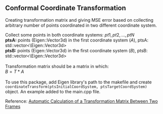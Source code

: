 ## Conformal Coordinate Transformation

Creating transformation matrix and giving MSE error based on collecting arbitrary number of points coordinated in two different coordinate system. <br/>

Collect some points in both coordinate systems: $pt1, pt2, ..., ptN$ <br/>
**ptsA:** points (Eigen::Vector3d) in the first coordinate system ($A$), ptsA: std::vector<\Eigen::Vector3d> <br/>
**ptsB:** points (Eigen::Vector3d) in the first coordinate system ($B$), ptsB: std::vector<\Eigen::Vector3d> <br/>
<br/>
Transformation matrix should be a matrix in which: <br/>
                                                 $B = T * A$ <br/>
<br/>
To use this package, add Eigen library's path to the makefile and create `coordinateTransform(ptsInitialCoordSystem, ptsTargetCoordSystem)` object. An example added to the main.cpp file. <br/>

Reference: [Automatic Calculation of a Transformation Matrix Between Two Frames](https://ieeexplore.ieee.org/stamp/stamp.jsp?arnumber=8271986&tag=1)